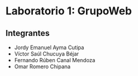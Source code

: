# Laboratorio 1: GrupoWeb
## Integrantes
- Jordy Emanuel Ayma Cutipa
- Víctor Saúl Chucuya Béjar
- Fernando Rúben Canal Mendoza
- Omar Romero Chipana

